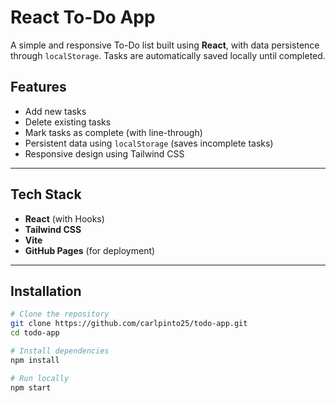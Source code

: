 # React To-Do App

A simple and responsive To-Do list built using **React**, with data persistence through `localStorage`. Tasks are automatically saved locally until completed.

## Features

-  Add new tasks
-  Delete existing tasks
-  Mark tasks as complete (with line-through)
-  Persistent data using `localStorage` (saves incomplete tasks)
-  Responsive design using Tailwind CSS

---

## Tech Stack

- **React** (with Hooks)
- **Tailwind CSS**
- **Vite** 
- **GitHub Pages** (for deployment)

---

## Installation

```bash
# Clone the repository
git clone https://github.com/carlpinto25/todo-app.git
cd todo-app

# Install dependencies
npm install

# Run locally
npm start
